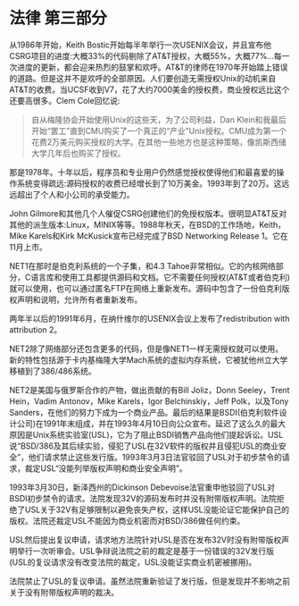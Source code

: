 # 法律 第三部分

从1986年开始，Keith Bostic开始每半年举行一次USENIX会议，并且宣布他CSRG项目的进度:大概33%的代码剔除了AT&T授权，大概55%，大概77%...每一次进度的更新，都会迎来热烈的鼓掌和欢呼。AT&T的律师在1970年开始踏上错误的道路。但是这并不是欢呼的全部原因。人们要创造无需授权Unix的动机来自AT&T的收费。当UCSF收到V7，花了大约7000美金的授权费，商业授权远比这个还要高很多。Clem Cole回忆说:

> 自从梅隆协会开始使用Unix的这些天，为了公司利益，Dan Klein和我最后开始“罢工”直到CMU购买了一个真正的“产业”Unix授权。CMU成为第一个花费2万美元购买授权的大学。在其他一些地方也是这种策略，像凯斯西储大学几年后也购买了授权。

那是1978年。十年以后，程序员和专业用户仍然感觉授权使得他们和最喜爱的操作系统变得疏远:源码授权的收费已经增长到了10万美金。1993年到了20万。这远远超出了个人和小公司的承受能力。

John Gilmore和其他几个人催促CSRG创建他们的免授权版本。很明显AT&T反对其他的派生版本:Linux，MINIX等等。1988年秋天，在BSD的工作场地，Keith，Mike Karels和Kirk McKusick宣布已经完成了BSD Networking Release 1。它在11月上市。

NET1在那时是伯克利系统的一个子集，和4.3 Tahoe非常相似。它的内核网络部分，C语言库和使用工具都提供源码和文档。它不需要任何授权(AT&T或者伯克利)就可以使用，也可以通过匿名FTP在网络上重新发布。源码中包含了一份伯克利版权声明和说明，允许所有者重新发布。

两年半以后的1991年6月，在纳什维尔的USENIX会议上发布了redistribution with attribution 2。

NET2除了网络部分还包含更多的代码，但是像NET1一样无需授权就可以使用。新的特性包括源于卡内基梅隆大学Mach系统的虚拟内存系统，它被犹他州立大学移植到了386/486系统。

NET2是美国与俄罗斯合作的产物，做出贡献的有Bill Joliz，Donn Seeley，Trent Hein，Vadim Antonov，Mike Karels，Igor Belchinskiy，Jeff Polk，以及Tony Sanders，在他们的努力下成为一个商业产品。最后的结果是BSDI(伯克利软件设计公司)在1991年末组成，并在1993年4月10日向公众宣布。延迟了这么久的最大原因是Unix系统实验室(USL)，它为了阻止BSDI销售产品向他们提起诉讼。USL说“BSD/386及其后续实验，侵犯了USL在32V软件的版权并且侵犯USL的商业安全”，他们请求禁止这些发行版。1993年3月3日法官驳回了USL对于初步禁令的请求，裁定USL“没能列举版权声明和商业安全声明”。

1993年3月30日，新泽西州的Dickinson Debevoise法官重申他驳回了USL对BSDI初步禁令的请求。法院发现32V的源码发布时并没有附带版权声明。法院拒绝了USL关于32V有足够限制以避免丧失产权，这样USL没能论证它能保护自己的版权。法院还裁定USL不能因为商业机密而对BSD/386做任何约束。

USL然后提出复议申请，请求地方法院针对USL是否在发布32V时没有附带版权声明举行一次听审会。USL争辩说法院之前的裁定是基于一份错误的32V发行版(USL的复议请求没有改变法院的裁定，USL没能证实商业机密被挪用)。

法院禁止了USL的复议申请。虽然法院重新验证了发行版，但是发现并不影响之前关于没有附带版权声明的裁决。
